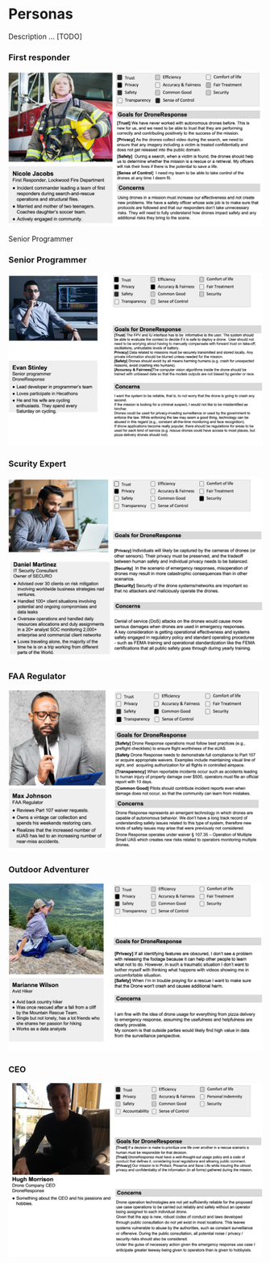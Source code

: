 # Personas

Description ... [TODO]

### First responder

![First responder](first-responder-woman.jpg)

Senior Programmer

### Senior Programmer

![Senior Programmer](senior-programmer.jpg)

### Scurity Expert

![Scurity Expert](security-expert.jpg)

### FAA Regulator

![FAA Regulator](faa-regulator.jpg)

### Outdoor Adventurer

![Outdoor Adventurer](outdoor-adventurer.jpg)

### CEO

![CEO](CEO.jpg)

